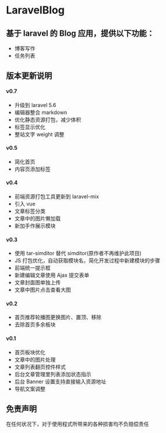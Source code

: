 LaravelBlog
====

基于 laravel 的 Blog 应用，提供以下功能：
----

- 博客写作
- 任务列表

版本更新说明
----
#### v0.7

- 升级到 laravel 5.6
- 编辑器整合 markdown
- 优化静态资源打包，减少体积
- 标签显示优化
- 整站文字 weight 调整

#### v0.5

- 简化首页
- 内容页添加标签

#### v0.4

- 前端资源打包工具更新到 laravel-mix
- 引入 vue
- 文章标签分类
- 文章中的图片懒加载
- 新加手作展示模块

#### v0.3

- 使用 tar-simditor 替代 simditor(原作者不再维护此项目)
- JS 打包优化，自动获取模块名，简化开发过程中新建模块的步骤
- 前端统一提示框
- 新建编辑文章使用 Ajax 提交表单
- 文章封面图单独上传
- 文章中图片点击查看大图

#### v0.2

- 首页推荐轮播图更换图片、置顶、移除
- 去除首页多余板块

#### v0.1

- 首页板块优化
- 文章中的图片处理
- 文章列表翻页控件样式
- 后台文章管理里列表添加状态指示
- 后台 Banner 设置支持直接输入资源地址
- 导航文案调整

免责声明
----

在任何状况下，对于使用程式所带来的各种损害均不负赔偿责任
